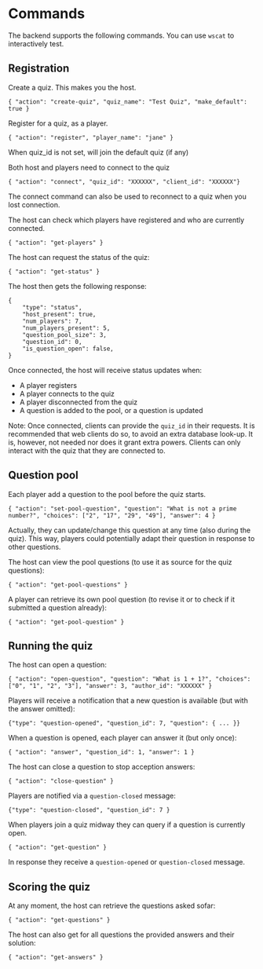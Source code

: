 # Commands

The backend supports the following commands.
You can use `wscat` to interactively test.

## Registration

Create a quiz. This makes you the host.
```
{ "action": "create-quiz", "quiz_name": "Test Quiz", "make_default": true }
```

Register for a quiz, as a player.
```
{ "action": "register", "player_name": "jane" }
```
When quiz_id is not set, will join the default quiz (if any)

Both host and players need to connect to the quiz
```
{ "action": "connect", "quiz_id": "XXXXXX", "client_id": "XXXXXX"}
```
The connect command can also be used to reconnect to a quiz when you lost connection.

The host can check which players have registered and who are currently connected.
```
{ "action": "get-players" }
```

The host can request the status of the quiz:
```
{ "action": "get-status" }
```

The host then gets the following response:
```
{
    "type": "status",
    "host_present": true,
    "num_players": 7,
    "num_players_present": 5,
    "question_pool_size": 3,
    "question_id": 0,
    "is_question_open": false,
}
```

Once connected, the host will receive status updates when:
- A player registers
- A player connects to the quiz
- A player disconnected from the quiz
- A question is added to the pool, or a question is updated

Note: Once connected, clients can provide the `quiz_id` in their requests.
It is recommended that web clients do so, to avoid an extra database look-up.
It is, however, not needed nor does it grant extra powers.
Clients can only interact with the quiz that they are connected to.

## Question pool

Each player add a question to the pool before the quiz starts.
```
{ "action": "set-pool-question", "question": "What is not a prime number?", "choices": ["2", "17", "29", "49"], "answer": 4 }
```
Actually, they can update/change this question at any time (also during the quiz).
This way, players could potentially adapt their question in response to other questions.

The host can view the pool questions (to use it as source for the quiz questions):
```
{ "action": "get-pool-questions" }
```

A player can retrieve its own pool question (to revise it or to check if it submitted a question already):
```
{ "action": "get-pool-question" }
```

## Running the quiz

The host can open a question:
```
{ "action": "open-question", "question": "What is 1 + 1?", "choices": ["0", "1", "2", "3"], "answer": 3, "author_id": "XXXXXX" }
```

Players will receive a notification that a new question is available (but with the answer omitted):
```
{"type": "question-opened", "question_id": 7, "question": { ... }}
```

When a question is opened, each player can answer it (but only once):
```
{ "action": "answer", "question_id": 1, "answer": 1 }
```

The host can close a question to stop acception answers:
```
{ "action": "close-question" }
```

Players are notified via a `question-closed` message:
```
{"type": "question-closed", "question_id": 7 }
```

When players join a quiz midway they can query if a question is currently open.
```
{ "action": "get-question" }
```
In response they receive a `question-opened` or `question-closed` message.

## Scoring the quiz

At any moment, the host can retrieve the questions asked sofar:
```
{ "action": "get-questions" }
```

The host can also get for all questions the provided answers and their solution:
```
{ "action": "get-answers" }
```